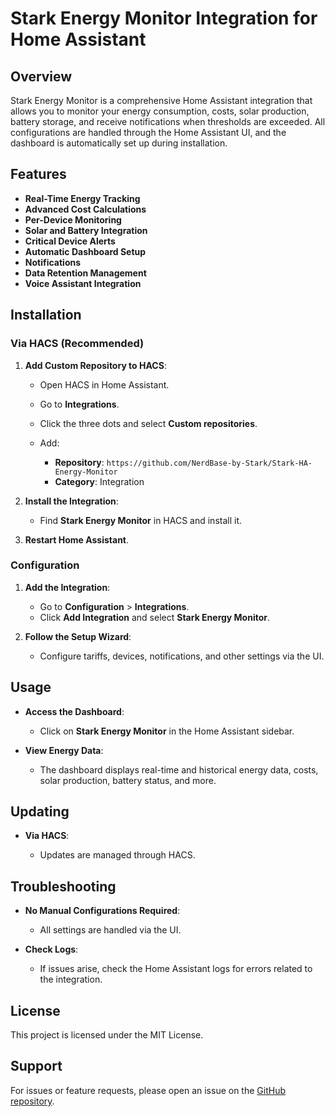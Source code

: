 # Stark Energy Monitor Integration for Home Assistant

## Overview

Stark Energy Monitor is a comprehensive Home Assistant integration that allows you to monitor your energy consumption, costs, solar production, battery storage, and receive notifications when thresholds are exceeded. All configurations are handled through the Home Assistant UI, and the dashboard is automatically set up during installation.

## Features

- **Real-Time Energy Tracking**
- **Advanced Cost Calculations**
- **Per-Device Monitoring**
- **Solar and Battery Integration**
- **Critical Device Alerts**
- **Automatic Dashboard Setup**
- **Notifications**
- **Data Retention Management**
- **Voice Assistant Integration**

## Installation

### Via HACS (Recommended)

1. **Add Custom Repository to HACS**:

   - Open HACS in Home Assistant.
   - Go to **Integrations**.
   - Click the three dots and select **Custom repositories**.
   - Add:

     - **Repository**: `https://github.com/NerdBase-by-Stark/Stark-HA-Energy-Monitor`
     - **Category**: Integration

2. **Install the Integration**:

   - Find **Stark Energy Monitor** in HACS and install it.

3. **Restart Home Assistant**.

### Configuration

1. **Add the Integration**:

   - Go to **Configuration** > **Integrations**.
   - Click **Add Integration** and select **Stark Energy Monitor**.

2. **Follow the Setup Wizard**:

   - Configure tariffs, devices, notifications, and other settings via the UI.

## Usage

- **Access the Dashboard**:

  - Click on **Stark Energy Monitor** in the Home Assistant sidebar.

- **View Energy Data**:

  - The dashboard displays real-time and historical energy data, costs, solar production, battery status, and more.

## Updating

- **Via HACS**:

  - Updates are managed through HACS.

## Troubleshooting

- **No Manual Configurations Required**:

  - All settings are handled via the UI.

- **Check Logs**:

  - If issues arise, check the Home Assistant logs for errors related to the integration.

## License

This project is licensed under the MIT License.

## Support

For issues or feature requests, please open an issue on the [GitHub repository](https://github.com/NerdBase-by-Stark/Stark-HA-Energy-Monitor/issues).
